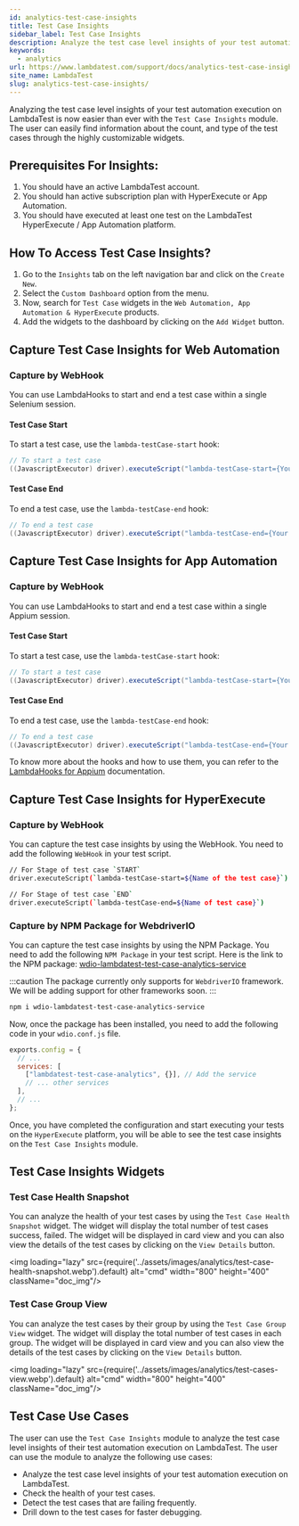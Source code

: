 ```yaml
---
id: analytics-test-case-insights
title: Test Case Insights
sidebar_label: Test Case Insights
description: Analyze the test case level insights of your test automation execution on LambdaTest.
keywords:
  - analytics
url: https://www.lambdatest.com/support/docs/analytics-test-case-insights/
site_name: LambdaTest
slug: analytics-test-case-insights/
---
```


<script type="application/ld+json"
      dangerouslySetInnerHTML={{ __html: JSON.stringify({
       "@context": "https://schema.org",
        "@type": "BreadcrumbList",
        "itemListElement": [{
          "@type": "ListItem",
          "position": 1,
          "name": "Home",
          "item": "https://www.lambdatest.com"
        },{
          "@type": "ListItem",
          "position": 2,
          "name": "Support",
          "item": "https://www.lambdatest.com/support/docs/"
        },{
          "@type": "ListItem",
          "position": 3,
          "name": "Test Overview",
          "item": "https://www.lambdatest.com/support/docs/analytics-test-case-insights/"
        }]
      })
    }}
></script>

Analyzing the test case level insights of your test automation execution on LambdaTest is now easier than ever with the `Test Case Insights` module. The user can easily find information about the count, and type of the test cases through the highly customizable widgets.

## Prerequisites For Insights:

1. You should have an active LambdaTest account.
2. You should han active subscription plan with HyperExecute or App Automation.
3. You should have executed at least one test on the LambdaTest HyperExecute / App Automation platform.

## How To Access Test Case Insights?

1. Go to the `Insights` tab on the left navigation bar and click on the `Create New`.
2. Select the `Custom Dashboard` option from the menu.
3. Now, search for `Test Case` widgets in the `Web Automation, App Automation & HyperExecute` products.
4. Add the widgets to the dashboard by clicking on the `Add Widget` button.

<!-- <img loading="lazy" src={require('../assets/images/analytics/test-case-widgets-dashboard.webp').default} alt="cmd" width="800" height="400" className="doc_img"/> -->

## Capture Test Case Insights for Web Automation

### Capture by WebHook

You can use LambdaHooks to start and end a test case within a single Selenium session.

#### Test Case Start

To start a test case, use the `lambda-testCase-start` hook:

```java
// To start a test case
((JavascriptExecutor) driver).executeScript("lambda-testCase-start={Your Test Case Name}");
```

#### Test Case End

To end a test case, use the `lambda-testCase-end` hook:

```java
// To end a test case
((JavascriptExecutor) driver).executeScript("lambda-testCase-end={Your Test Case Name}");
```

## Capture Test Case Insights for App Automation

### Capture by WebHook

You can use LambdaHooks to start and end a test case within a single Appium session.

#### Test Case Start

To start a test case, use the `lambda-testCase-start` hook:

```java
// To start a test case
((JavascriptExecutor) driver).executeScript("lambda-testCase-start={Your Test Case Name}");
```

#### Test Case End

To end a test case, use the `lambda-testCase-end` hook:

```java
// To end a test case
((JavascriptExecutor) driver).executeScript("lambda-testCase-end={Your Test Case Name}");

```

To know more about the hooks and how to use them, you can refer to the [LambdaHooks for Appium](https://www.lambdatest.com/support/docs/appium-lambdatest-hooks/#differentiating-test-cases-in-single-session) documentation.

## Capture Test Case Insights for HyperExecute

### Capture by WebHook

You can capture the test case insights by using the WebHook. You need to add the following `WebHook` in your test script.

```bash
// For Stage of test case `START`
driver.executeScript(`lambda-testCase-start=${Name of the test case}`)

// For Stage of test case `END`
driver.executeScript(`lambda-testCase-end=${Name of test case}`)

```

### Capture by NPM Package for WebdriverIO

You can capture the test case insights by using the NPM Package. You need to add the following `NPM Package` in your test script. Here is the link to the NPM package: [wdio-lambdatest-test-case-analytics-service](https://www.npmjs.com/package/wdio-lambdatest-test-case-analytics-service)

:::caution
The package currently only supports for `WebdriverIO` framework. We will be adding support for other frameworks soon.
:::

```bash
npm i wdio-lambdatest-test-case-analytics-service
```

Now, once the package has been installed, you need to add the following code in your `wdio.conf.js` file.

```javascript
exports.config = {
  // ...
  services: [
    ["lambdatest-test-case-analytics", {}], // Add the service
    // ... other services
  ],
  // ...
};
```

Once, you have completed the configuration and start executing your tests on the `HyperExecute` platform, you will be able to see the test case insights on the `Test Case Insights` module.

## Test Case Insights Widgets

### Test Case Health Snapshot

You can analyze the health of your test cases by using the `Test Case Health Snapshot` widget. The widget will display the total number of test cases success, failed. The widget will be displayed in card view and you can also view the details of the test cases by clicking on the `View Details` button.

<img loading="lazy" src={require('../assets/images/analytics/test-case-health-snapshot.webp').default} alt="cmd" width="800" height="400" className="doc_img"/>

### Test Case Group View

You can analyze the test cases by their group by using the `Test Case Group View` widget. The widget will display the total number of test cases in each group. The widget will be displayed in card view and you can also view the details of the test cases by clicking on the `View Details` button.

<img loading="lazy" src={require('../assets/images/analytics/test-cases-view.webp').default} alt="cmd" width="800" height="400" className="doc_img"/>

## Test Case Use Cases

The user can use the `Test Case Insights` module to analyze the test case level insights of their test automation execution on LambdaTest. The user can use the module to analyze the following use cases:

- Analyze the test case level insights of your test automation execution on LambdaTest.
- Check the health of your test cases.
- Detect the test cases that are failing frequently.
- Drill down to the test cases for faster debugging.